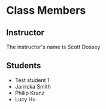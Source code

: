 # Class Members 

## Instructor

The instructor's name is Scott Dossey

## Students

* Test student 1
* Jarricka Smith
* Philip Kranz
* Lucy Hu

